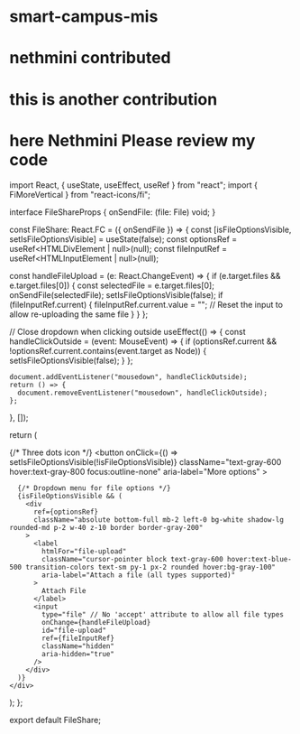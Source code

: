 # smart-campus-mis

# nethmini contributed

# this is another contribution

# here Nethmini Please review my code 

import React, { useState, useEffect, useRef } from "react";
import { FiMoreVertical } from "react-icons/fi";

interface FileShareProps {
  onSendFile: (file: File)  void;
}

const FileShare: React.FC<FileShareProps> = ({ onSendFile }) => {
  const [isFileOptionsVisible, setIsFileOptionsVisible] = useState(false);
  const optionsRef = useRef<HTMLDivElement | null>(null);
  const fileInputRef = useRef<HTMLInputElement | null>(null);

  const handleFileUpload = (e: React.ChangeEvent<HTMLInputElement>) => {
    if (e.target.files && e.target.files[0]) {
      const selectedFile = e.target.files[0];
      onSendFile(selectedFile);
      setIsFileOptionsVisible(false);
      if (fileInputRef.current) {
        fileInputRef.current.value = ""; // Reset the input to allow re-uploading the same file
      }
    }
  };

  // Close dropdown when clicking outside
  useEffect(() => {
    const handleClickOutside = (event: MouseEvent) => {
      if (optionsRef.current && !optionsRef.current.contains(event.target as Node)) {
        setIsFileOptionsVisible(false);
      }
    };

    document.addEventListener("mousedown", handleClickOutside);
    return () => {
      document.removeEventListener("mousedown", handleClickOutside);
    };
  }, []);

  return (
    <div className="relative flex items-center space-x-2">
      {/* Three dots icon */}
      <button
        onClick={() => setIsFileOptionsVisible(!isFileOptionsVisible)}
        className="text-gray-600 hover:text-gray-800 focus:outline-none"
        aria-label="More options"
      >
        <FiMoreVertical size={24} />
      </button>

      {/* Dropdown menu for file options */}
      {isFileOptionsVisible && (
        <div
          ref={optionsRef}
          className="absolute bottom-full mb-2 left-0 bg-white shadow-lg rounded-md p-2 w-40 z-10 border border-gray-200"
        >
          <label
            htmlFor="file-upload"
            className="cursor-pointer block text-gray-600 hover:text-blue-500 transition-colors text-sm py-1 px-2 rounded hover:bg-gray-100"
            aria-label="Attach a file (all types supported)"
          >
            Attach File
          </label>
          <input
            type="file" // No 'accept' attribute to allow all file types
            onChange={handleFileUpload}
            id="file-upload"
            ref={fileInputRef}
            className="hidden"
            aria-hidden="true"
          />
        </div>
      )}
    </div>
  );
};

export default FileShare;